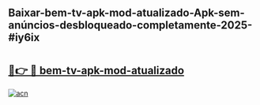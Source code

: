 ## Baixar-bem-tv-apk-mod-atualizado-Apk-sem-anúncios-desbloqueado-completamente-2025-#iy6ix

# <h2><a href="https://ainizakaria.my?title=bem-tv-apk-mod-atualizado&ref=22M">🔗👉 🔴 bem-tv-apk-mod-atualizado</a></h2>

[![acn](https://github.com/user-attachments/assets/0f9c940e-d8b0-45ae-aac7-cd30a18b3e1c)](https://ainizakaria.my?title=bem-tv-apk-mod-atualizado&ref=22M)

